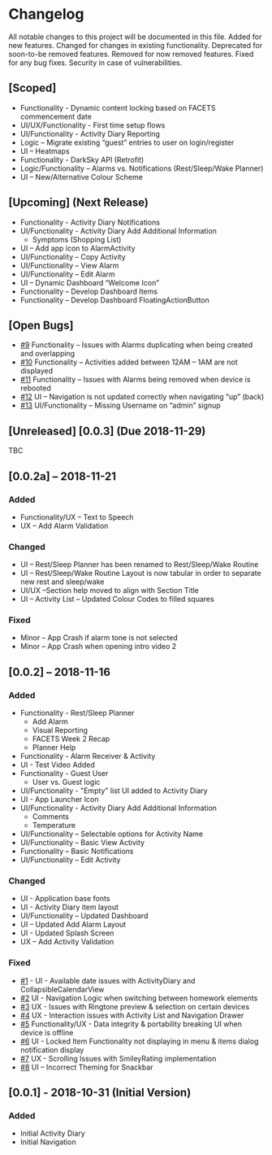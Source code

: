 # Changelog
All notable changes to this project will be documented in this file.
Added for new features.
Changed for changes in existing functionality.
Deprecated for soon-to-be removed features.
Removed for now removed features.
Fixed for any bug fixes.
Security in case of vulnerabilities.

## [Scoped]
- Functionality - Dynamic content locking based on FACETS commencement date
- UI/UX/Functionality - First time setup flows
- UI/Functionality - Activity Diary Reporting
- Logic – Migrate existing “guest” entries to user on login/register
- UI – Heatmaps
- Functionality - DarkSky API (Retrofit)
- Logic/Functionality – Alarms vs. Notifications (Rest/Sleep/Wake Planner)
- UI – New/Alternative Colour Scheme


## [Upcoming] (Next Release)
- Functionality - Activity Diary Notifications
- UI/Functionality - Activity Diary Add Additional Information
    - Symptoms (Shopping List)
- UI – Add app icon to AlarmActivity
- UI/Functionality – Copy Activity
- UI/Functionality – View Alarm
- UI/Functionality – Edit Alarm
- UI – Dynamic Dashboard “Welcome Icon”
- Functionality – Develop Dashboard Items
- Functionality – Develop Dashboard FloatingActionButton


## [Open Bugs]
- [#9](https://github.com/VersCreativeUK/FACETS/issues/9) Functionality – Issues with Alarms duplicating when being created and overlapping
- [#10](https://github.com/VersCreativeUK/FACETS/issues/10) Functionality – Activities added between 12AM – 1AM are not displayed
- [#11](https://github.com/VersCreativeUK/FACETS/issues/11) Functionality – Issues with Alarms being removed when device is rebooted
- [#12](https://github.com/VersCreativeUK/FACETS/issues/12) UI – Navigation is not updated correctly when navigating “up” (back)
- [#13](https://github.com/VersCreativeUK/FACETS/issues/13) UI/Functionality – Missing Username on “admin” signup

## [Unreleased] [0.0.3] (Due 2018-11-29)
TBC

## [0.0.2a] – 2018-11-21
### Added
- Functionality/UX – Text to Speech
- UX – Add Alarm Validation

### Changed
- UI – Rest/Sleep Planner has been renamed to Rest/Sleep/Wake Routine
- UI – Rest/Sleep/Wake Routine Layout is now tabular in order to separate new rest and sleep/wake
- UI/UX –Section help moved to align with Section Title
- UI – Activity List – Updated Colour Codes to filled squares


### Fixed
- Minor – App Crash if alarm tone is not selected
- Minor – App Crash when opening intro video 2


## [0.0.2] – 2018-11-16
### Added
- Functionality - Rest/Sleep Planner
    - Add Alarm
    - Visual Reporting
    - FACETS Week 2 Recap
    - Planner Help
- Functionality - Alarm Receiver & Activity
- UI - Test Video Added
- Functionality - Guest User
    - User vs. Guest logic
- UI/Functionality - "Empty" list UI added to Activity Diary
- UI - App Launcher Icon
- UI/Functionality - Activity Diary Add Additional Information
    - Comments
    - Temperature
- UI/Functionality – Selectable options for Activity Name
- UI/Functionality – Basic View Activity
- Functionality – Basic Notifications
- UI/Functionality – Edit Activity


### Changed
- UI - Application base fonts
- UI - Activity Diary item layout
- UI/Functionality – Updated Dashboard
- UI – Updated Add Alarm Layout
- UI - Updated Splash Screen
- UX – Add Activity Validation


### Fixed
- [#1](https://github.com/VersCreativeUK/FACETS/issues/1) - UI - Available date issues with ActivityDiary and CollapsibleCalendarView
- [#2](https://github.com/VersCreativeUK/FACETS/issues/2) UI - Navigation Logic when switching between homework elements
- [#3](https://github.com/VersCreativeUK/FACETS/issues/3) UX - Issues with Ringtone preview & selection on certain devices
- [#4](https://github.com/VersCreativeUK/FACETS/issues/4) UX - Interaction issues with Activity List and Navigation Drawer
- [#5](https://github.com/VersCreativeUK/FACETS/issues/5) Functionality/UX - Data integrity & portability breaking UI when device is offline
- [#6](https://github.com/VersCreativeUK/FACETS/issues/6) UI - Locked Item Functionality not displaying in menu & items dialog notification display
- [#7](https://github.com/VersCreativeUK/FACETS/issues/7) UX - Scrolling Issues with SmileyRating implementation
- [#8](https://github.com/VersCreativeUK/FACETS/issues/8) UI – Incorrect Theming for Snackbar

## [0.0.1] - 2018-10-31 (Initial Version)
### Added
- Initial Activity Diary
- Initial Navigation

